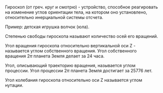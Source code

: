  Гироскоп (от греч. круг и смотрю) - устройство, способное реагировать на изменение углов ориентации тела, на котором оно установлено, относительно инерциальной системы отсчета.

Пример: детская игрушка волчок (юла).

Степенью свободы гироскопа называют количество осей его вращений.

Угол вращения гироскопа относительно вертикальной оси Z - называется углом собственного вращения. Угол собственного вращения $2 \pi$ планета Земля делает за 24 часа.

Угол, описывающий траекторию вращения, называется углом процессии. Угол процессии $2 \pi$ планета Земля достигает за 25776 лет.

Угол колебания гироскопа относительно оси Z называется углом нутации.